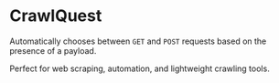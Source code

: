 # CrawlQuest

Automatically chooses between `GET` and `POST` requests based on the presence of a payload. 

Perfect for web scraping, automation, and lightweight crawling tools.
